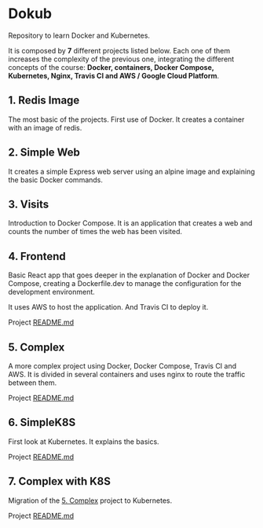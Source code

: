 # Dokub

Repository to learn Docker and Kubernetes.

It is composed by __**7**__ different projects listed below. Each one of them increases the complexity of the previous one, integrating the different concepts of the course: **Docker, containers, Docker Compose, Kubernetes, Nginx, Travis CI and AWS / Google Cloud Platform**.

## 1. Redis Image
The most basic of the projects. First use of Docker. It creates a container with an image of redis.

## 2. Simple Web
It creates a simple Express web server using an alpine image and explaining the basic Docker commands.

## 3. Visits
Introduction to Docker Compose. It is an application that creates a web and counts the number of times the web has been visited.

## 4. Frontend
Basic React app that goes deeper in the explanation of Docker and Docker Compose, creating a Dockerfile.dev to manage the configuration for the development environment.

It uses AWS to host the application. And Travis CI to deploy it.

Project [README.md](./04-frontend/README.md)

## 5. Complex
A more complex project using Docker, Docker Compose, Travis CI and AWS. It is divided in several containers and uses nginx to route the traffic between them.

Project [README.md](./05-complex/README.md)

## 6. SimpleK8S
First look at Kubernetes. It explains the basics.

Project [README.md](./06-simplek8s/README.md)

## 7. Complex with K8S
Migration of the [5. Complex](#5.-complex) project to Kubernetes.

Project [README.md](./07-complex-with-k8s/README.md)
